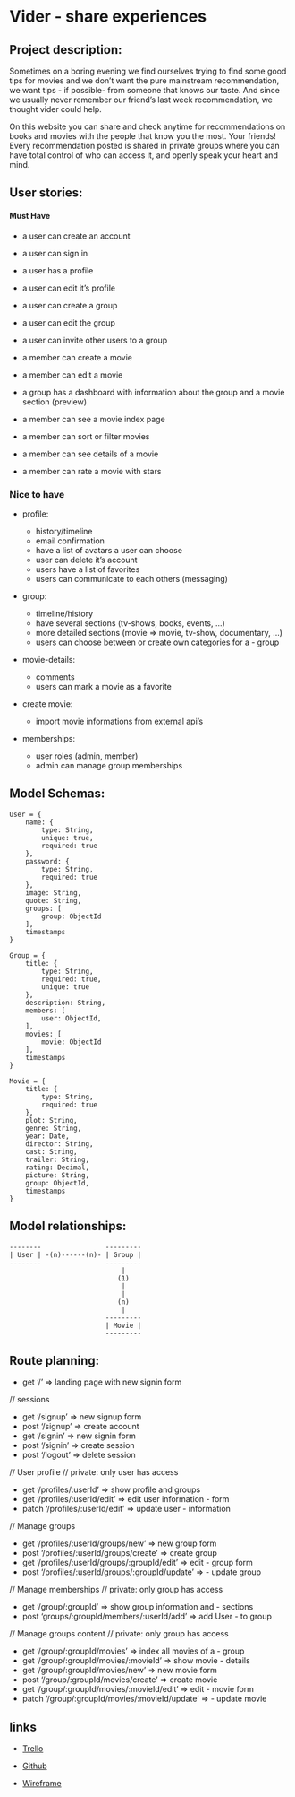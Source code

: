 #  Vider - share experiences

## Project description:

Sometimes on a boring evening we find ourselves trying to find some good tips for movies and we don’t want the pure mainstream recommendation, we want tips - if possible- from someone that knows our taste. And since we usually never remember our friend’s last week recommendation, we thought vider could help.

On this website you can share and check anytime for recommendations on books and movies with the people that know you the most. Your friends! Every recommendation posted is shared in private groups where you can have total control of who can access it, and openly speak your heart and mind.


## User stories:

#### Must Have
- a user can create an account 
- a user can sign in
- a user has a profile
- a user can edit it’s profile

- a user can create a group
- a user can edit the group
- a user can invite other users to a group

- a member can create a movie 
- a member can edit a movie

- a group has a dashboard with information about the group and a movie section (preview)
- a member can see a movie index page
- a member can sort or filter movies
- a member can see details of a movie
- a member can rate a movie with stars

### Nice to have
- profile: 
  - history/timeline
  - email confirmation
  - have a list of avatars a user can choose
  - user can delete it’s account
  - users have a list of favorites
  - users can communicate to each others (messaging)

- group: 
  - timeline/history
  - have several sections (tv-shows, books, events, ...)
  - more detailed sections (movie => movie, tv-show,   documentary, …)
  - users can choose between or create own categories for a   - group

- movie-details: 
  - comments
  - users can mark a movie as a favorite

- create movie:
  - import movie informations from external api’s

- memberships:
  - user roles (admin, member)	
  - admin can manage group memberships
  
## Model Schemas:

``` 
User = {
    name: {
        type: String, 
        unique: true,
        required: true
    },
    password: {
        type: String,
        required: true
    },
    image: String,
    quote: String,
    groups: [
        group: ObjectId
    ],
    timestamps
} 
``` 

``` 
Group = {
    title: {
        type: String,
        required: true,
        unique: true
    },
    description: String,
    members: [
        user: ObjectId,
    ],
    movies: [
        movie: ObjectId
    ],
    timestamps
}
``` 

``` 
Movie = {
    title: {
        type: String, 
        required: true
    },
    plot: String,
    genre: String,
    year: Date,
    director: String,
    cast: String,
    trailer: String,
    rating: Decimal,
    picture: String,
    group: ObjectId,
    timestamps
}
``` 
	
## Model relationships:

```
--------                ---------
| User | -(n)------(n)- | Group |
--------                --------- 
                            |
                           (1)
                            |
                            |
                           (n)
                            |
                        ---------
                        | Movie |
                        ---------
```

## Route planning:

-  get ‘/’ => landing page with new signin form

// sessions

-  get ‘/signup’ => new signup form 
-  post ‘/signup’ => create account
-  get ‘/signin’ => new signin form
-  post ‘/signin’ => create session
-  post ‘/logout’ => delete session


// User profile
// private: only user has access

- get ‘/profiles/:userId’ => show profile and groups 
- get ‘/profiles/:userId/edit’ => edit user information - form 
- patch ‘/profiles/:userId/edit’ => update user - information

// Manage groups

- get ‘/profiles/:userId/groups/new’ => new group form
- post ‘/profiles/:userId/groups/create’ => create group
- get ‘/profiles/:userId/groups/:groupId/edit’ => edit - group form
- post ‘/profiles/:userId/groups/:groupId/update’ => - update group

// Manage memberships
// private: only group has access 

- get ‘/group/:groupId’ => show group information and - sections
- post ‘groups/:groupId/members/:userId/add’ => add User - to group

 
// Manage groups content
// private: only group has access 

- get ‘/group/:groupId/movies’ => index all movies of a - group
- get ‘/group/:groupId/movies/:movieId’ => show movie - details
- get ‘/group/:groupId/movies/new’ => new movie form
- post ‘/group/:groupId/movies/create’ => create movie
- get ‘/group/:groupId/movies/:movieId/edit’ => edit - movie form
- patch ‘/group/:groupId/movies/:movieId/update’ => - update movie

## links

- [Trello](https://trello.com/b/dytYvKCT/vider)

- [Github](https://github.com/lemade3k-ironhack/vider/)

- [Wireframe](https://whimsical.com/landing-page-DbwFU6dBziLKxGmLH5nNw3)

